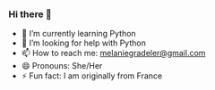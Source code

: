 ### Hi there 👋

- 🌱 I’m currently learning Python
- 🤔 I’m looking for help with Python
- 📫 How to reach me: melaniegradeler@gmail.com
- 😄 Pronouns: She/Her
- ⚡ Fun fact: I am originally from France
